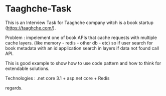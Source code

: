 # Taaghche-Task
This is an Interview Task for Taaghche company witch is a book startup (https://taaghche.com/).

Problem :
impelement one of book APIs that cache requests with multiple cache layers. (like memory - redis - other db - etc)
so if user search for book metadata with an id application search in layers if data not found call API.

This is good example to show how to use code pattern and how to think for extendable solutions.

Technologies :
.net core 3.1 + asp.net core + Redis

regards.
